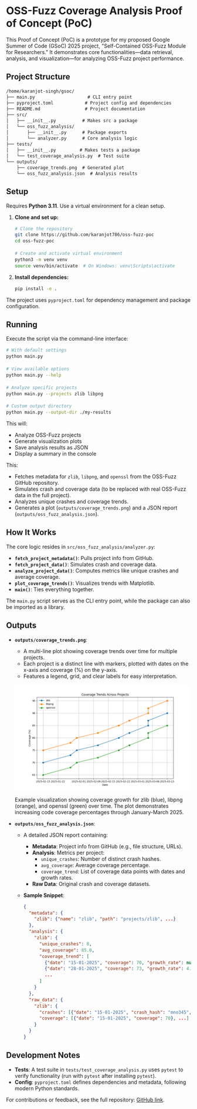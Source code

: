 # OSS-Fuzz Coverage Analysis Proof of Concept (PoC)

This Proof of Concept (PoC) is a prototype for my proposed Google Summer of Code (GSoC) 2025 project, "Self-Contained OSS-Fuzz Module for Researchers." It demonstrates core functionalities—data retrieval, analysis, and visualization—for analyzing OSS-Fuzz project performance.

## Project Structure

```
/home/karanjot-singh/gsoc/
├── main.py                    # CLI entry point
├── pyproject.toml            # Project config and dependencies
├── README.md                 # Project documentation
├── src/
│   ├── __init__.py          # Makes src a package
│   └── oss_fuzz_analysis/
│       ├── __init__.py      # Package exports
│       └── analyzer.py      # Core analysis logic
├── tests/
│   ├── __init__.py         # Makes tests a package
│   └── test_coverage_analysis.py  # Test suite
└── outputs/
    ├── coverage_trends.png  # Generated plot
    └── oss_fuzz_analysis.json  # Analysis results
```

## Setup

Requires **Python 3.11**. Use a virtual environment for a clean setup.

1. **Clone and set up:**
   ```bash
   # Clone the repository
   git clone https://github.com/karanjot786/oss-fuzz-poc
   cd oss-fuzz-poc

   # Create and activate virtual environment
   python3 -m venv venv
   source venv/bin/activate  # On Windows: venv\Scripts\activate
   ```

2. **Install dependencies:**
   ```bash
   pip install -e .
   ```

The project uses `pyproject.toml` for dependency management and package configuration.

## Running

Execute the script via the command-line interface:

```bash
# With default settings
python main.py

# View available options
python main.py --help

# Analyze specific projects
python main.py --projects zlib libpng

# Custom output directory
python main.py --output-dir ./my-results
```

This will:
- Analyze OSS-Fuzz projects
- Generate visualization plots
- Save analysis results as JSON
- Display a summary in the console

This:
- Fetches metadata for `zlib`, `libpng`, and `openssl` from the OSS-Fuzz GitHub repository.
- Simulates crash and coverage data (to be replaced with real OSS-Fuzz data in the full project).
- Analyzes unique crashes and coverage trends.
- Generates a plot (`outputs/coverage_trends.png`) and a JSON report (`outputs/oss_fuzz_analysis.json`).

## How It Works

The core logic resides in `src/oss_fuzz_analysis/analyzer.py`:
- **`fetch_project_metadata()`**: Pulls project info from GitHub.
- **`fetch_project_data()`**: Simulates crash and coverage data.
- **`analyze_project_data()`**: Computes metrics like unique crashes and average coverage.
- **`plot_coverage_trends()`**: Visualizes trends with Matplotlib.
- **`main()`**: Ties everything together.

The `main.py` script serves as the CLI entry point, while the package can also be imported as a library.

## Outputs

- **`outputs/coverage_trends.png`**:
   - A multi-line plot showing coverage trends over time for multiple projects.
   - Each project is a distinct line with markers, plotted with dates on the x-axis and coverage (%) on the y-axis.
   - Features a legend, grid, and clear labels for easy interpretation.

   ![Coverage Trends](outputs/coverage_trends.png)

   Example visualization showing coverage growth for zlib (blue), libpng (orange), and openssl (green) over time. The plot demonstrates increasing code coverage percentages through January-March 2025.

- **`outputs/oss_fuzz_analysis.json`**:
  - A detailed JSON report containing:
    - **Metadata**: Project info from GitHub (e.g., file structure, URLs).
    - **Analysis**: Metrics per project:
      - `unique_crashes`: Number of distinct crash hashes.
      - `avg_coverage`: Average coverage percentage.
      - `coverage_trend`: List of coverage data points with dates and growth rates.
    - **Raw Data**: Original crash and coverage datasets.

  - **Sample Snippet**:
    ```json
    {
      "metadata": {
        "zlib": {"name": "zlib", "path": "projects/zlib", ...}
      },
      "analysis": {
        "zlib": {
          "unique_crashes": 8,
          "avg_coverage": 85.0,
          "coverage_trend": [
            {"date": "15-01-2025", "coverage": 70, "growth_rate": null},
            {"date": "28-01-2025", "coverage": 73, "growth_rate": 4.29},
            ...
          ]
        }
      },
      "raw_data": {
        "zlib": {
          "crashes": [{"date": "15-01-2025", "crash_hash": "mno345", "type": "null-pointer"}, ...],
          "coverage": [{"date": "15-01-2025", "coverage": 70}, ...]
        }
      }
    }
    ```

## Development Notes

- **Tests**: A test suite in `tests/test_coverage_analysis.py` uses `pytest` to verify functionality (run with `pytest` after installing `pytest`).
- **Config**: `pyproject.toml` defines dependencies and metadata, following modern Python standards.

For contributions or feedback, see the full repository: [GitHub link](https://github.com/karanjot786/).

